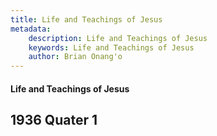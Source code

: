 ```yaml
---
title: Life and Teachings of Jesus
metadata:
    description: Life and Teachings of Jesus
    keywords: Life and Teachings of Jesus
    author: Brian Onang'o
---
```


#### Life and Teachings of Jesus

## 1936 Quater 1

